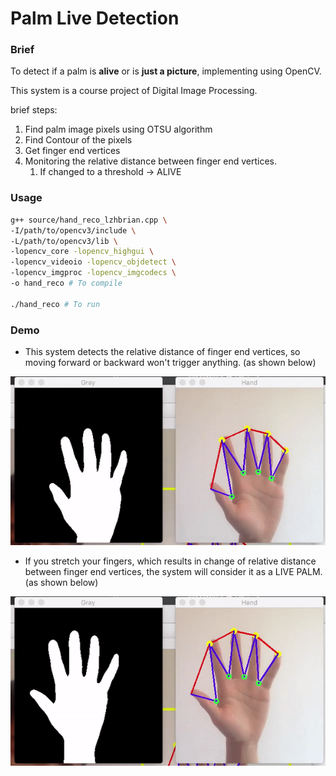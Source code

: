 # Palm Live Detection

### Brief

To detect if a palm is __alive__ or is __just a picture__, implementing using OpenCV.

This system is a course project of Digital Image Processing.

brief steps: 

1. Find palm image pixels using OTSU algorithm
2. Find Contour of the pixels
3. Get finger end vertices
4. Monitoring the relative distance between finger end vertices.
   1. If changed to a threshold -> ALIVE



### Usage

``` bash
g++ source/hand_reco_lzhbrian.cpp \
-I/path/to/opencv3/include \
-L/path/to/opencv3/lib \
-lopencv_core -lopencv_highgui \
-lopencv_videoio -lopencv_objdetect \
-lopencv_imgproc -lopencv_imgcodecs \
-o hand_reco # To compile

./hand_reco # To run
```



### Demo

* This system detects the relative distance of finger end vertices, so moving forward or backward won't trigger anything. (as shown below)

![notdetected](resources/notdetected.gif)

* If you stretch your fingers, which results in change of relative distance between finger end vertices, the system will consider it as a LIVE PALM. (as shown below)

![detected](resources/detected.gif)

